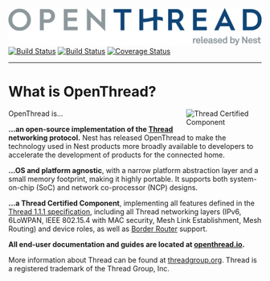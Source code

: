 [![OpenThread][ot-logo]][ot-repo]
[![Build Status][ot-travis-svg]][ot-travis]
[![Build Status][ot-appveyor-svg]][ot-appveyor]
[![Coverage Status][ot-codecov-svg]][ot-codecov]

---

# What is OpenThread?

OpenThread is...
<a href="http://threadgroup.org/technology/ourtechnology#certifiedproducts">
<img src="https://cdn.rawgit.com/openthread/openthread/ab4c4e1e/doc/images/certified.svg" alt="Thread Certified Component" width="150px" align="right">
</a>

**...an open-source implementation of the [Thread](http://threadgroup.org/technology/ourtechnology) networking protocol.** Nest has released OpenThread to make the technology used in Nest products more broadly available to developers to accelerate the development of products for the connected home.

**...OS and platform agnostic**, with a narrow platform abstraction layer and a small memory footprint, making it highly portable. It supports both system-on-chip (SoC) and network co-processor (NCP) designs.

**...a Thread Certified Component**, implementing all features defined in the [Thread 1.1.1 specification](http://threadgroup.org/technology/ourtechnology#specifications), including all Thread networking layers (IPv6, 6LoWPAN, IEEE 802.15.4 with MAC security, Mesh Link Establishment, Mesh Routing) and device roles, as well as [Border Router](https://github.com/openthread/borderrouter) support.

**All end-user documentation and guides are located at [openthread.io](https://openthread.io).**

More information about Thread can be found at [threadgroup.org](http://threadgroup.org/). Thread is a registered trademark of the Thread Group, Inc.

[thread]: http://threadgroup.org/technology/ourtechnology
[ot-repo]: https://github.com/openthread/openthread
[ot-logo]: ../../../../../src/web/web-service/frontend/res/img/openthread_logo.png
[ot-travis]: https://travis-ci.org/openthread/openthread
[ot-travis-svg]: https://travis-ci.org/openthread/openthread.svg?branch=master
[ot-appveyor]: https://ci.appveyor.com/project/jwhui/openthread
[ot-appveyor-svg]: https://ci.appveyor.com/api/projects/status/r5qwyhn9p26nmfk3?svg=true
[ot-codecov]: https://codecov.io/gh/openthread/openthread
[ot-codecov-svg]: https://codecov.io/gh/openthread/openthread/branch/master/graph/badge.svg

